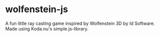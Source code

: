 # wolfenstein-js
 A fun little ray casting game inspired by Wolfenstein 3D by Id Software. Made using Koda.nu's simple.js-library.
